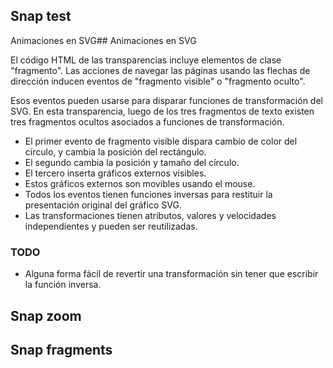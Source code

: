
## Snap test

Animaciones en SVG## Animaciones en SVG

El código HTML de las transparencias incluye elementos de clase "fragmento". Las acciones de navegar las páginas usando las flechas de dirección inducen eventos de "fragmento visible" o "fragmento oculto".

Esos eventos pueden usarse para disparar funciones de transformación del SVG. En esta transparencia, luego de los tres fragmentos de texto existen tres fragmentos ocultos asociados a funciones de transformación. 

* El primer evento de fragmento visible dispara cambio de color del círculo, y cambia la posición del rectángulo.
* El segundo cambia la posición y tamaño del círculo.
* El tercero inserta gráficos externos visibles.
* Estos gráficos externos son movibles usando el mouse.
* Todos los eventos tienen funciones inversas para restituir la presentación original del gráfico SVG.
* Las transformaciones tienen atributos, valores y velocidades independientes y pueden ser reutilizadas.


### TODO

* Alguna forma fácil de revertir una transformación sin tener que escribir la función inversa.


## Snap zoom

## Snap fragments
